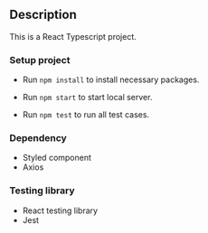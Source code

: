 ## Description

This is a React Typescript project.

### Setup project

- Run `npm install` to install necessary packages.

- Run `npm start` to start local server.

- Run `npm test` to run all test cases.

### Dependency

- Styled component
- Axios

### Testing library

- React testing library
- Jest
